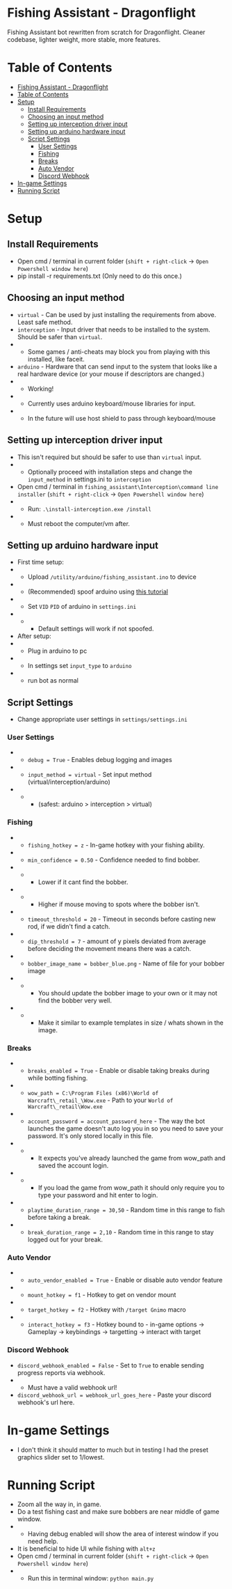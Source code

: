 # Fishing Assistant - Dragonflight
Fishing Assistant bot rewritten from scratch for Dragonflight. Cleaner codebase, lighter weight, more stable, more features.

# Table of Contents
- [Fishing Assistant - Dragonflight](#fishing-assistant---dragonflight)
- [Table of Contents](#table-of-contents)
- [Setup](#setup)
  - [Install Requirements](#install-requirements)
  - [Choosing an input method](#choosing-an-input-method)
  - [Setting up interception driver input](#setting-up-interception-driver-input)
  - [Setting up arduino hardware input](#setting-up-arduino-hardware-input)
  - [Script Settings](#script-settings)
    - [User Settings](#user-settings)
    - [Fishing](#fishing)
    - [Breaks](#breaks)
    - [Auto Vendor](#auto-vendor)
    - [Discord Webhook](#discord-webhook)
- [In-game Settings](#in-game-settings)
- [Running Script](#running-script)

# Setup
## Install Requirements
* Open cmd / terminal in current folder (`shift + right-click` -> `Open Powershell window here`)
* pip install -r requirements.txt (Only need to do this once.)

## Choosing an input method
* `virtual` - Can be used by just installing the requirements from above. Least safe method.
* `interception` - Input driver that needs to be installed to the system. Should be safer than `virtual`.
* * Some games / anti-cheats may block you from playing with this installed, like faceit.
* `arduino` - Hardware that can send input to the system that looks like a real hardware device (or your mouse if descriptors are changed.)
* * Working!
* * Currently uses arduino keyboard/mouse libraries for input.
* * In the future will use host shield to pass through keyboard/mouse

## Setting up interception driver input
* This isn't required but should be safer to use than `virtual` input. 
* * Optionally proceed with installation steps and change the `input_method` in settings.ini to `interception`
* Open cmd / terminal in `fishing_assistant\Interception\command line installer` (`shift + right-click` -> `Open Powershell window here`)
* * Run: `.\install-interception.exe /install`
* * Must reboot the computer/vm after.

## Setting up arduino hardware input
* First time setup:
* * Upload `/utility/arduino/fishing_assistant.ino` to device
* * (Recommended) spoof arduino using [this tutorial](https://www.unknowncheats.me/forum/other-hardware/472601-modify-spoof-arduino-hardware-standalone.html)
* * Set `VID` `PID` of arduino in `settings.ini`
* * * Default settings will work if not spoofed.
* After setup:
* * Plug in arduino to pc
* * In settings set `input_type` to `arduino`
* * run bot as normal

## Script Settings
* Change appropriate user settings in `settings/settings.ini`

### User Settings
* * `debug = True` - Enables debug logging and images
* * `input_method = virtual` - Set input method (virtual/interception/arduino) 
* * * (safest: arduino > interception > virtual)

### Fishing
* * `fishing_hotkey = z` - In-game hotkey with your fishing ability.
* * `min_confidence = 0.50` - Confidence needed to find bobber. 
* * * Lower if it cant find the bobber.
* * * Higher if mouse moving to spots where the bobber isn't.
* * `timeout_threshold = 20`  - Timeout in seconds before casting new rod, if we didn't find a catch.
* * `dip_threshold = 7`  - amount of y pixels deviated from average before deciding the movement means there was a catch.
* * `bobber_image_name = bobber_blue.png` - Name of file for your bobber image
* * * You should update the bobber image to your own or it may not find the bobber very well.
* * * Make it similar to example templates in size / whats shown in the image.

### Breaks
* * `breaks_enabled = True` - Enable or disable taking breaks during while botting fishing.
* * `wow_path = C:\Program Files (x86)\World of Warcraft\_retail_\Wow.exe` - Path to your `World of Warcraft\_retail\Wow.exe`
* * `account_password = account_password_here` - The way the bot launches the game doesn't auto log you in so you need to save your password. It's only stored locally in this file.
* * * It expects you've already launched the game from wow_path and saved the account login.
* * * If you load the game from wow_path it should only require you to type your password and hit enter to login.
* * `playtime_duration_range = 30,50` - Random time in this range to fish before taking a break.
* * `break_duration_range = 2,10` - Random time in this range to stay logged out for your break.

### Auto Vendor
* * `auto_vendor_enabled = True` - Enable or disable auto vendor feature
* * `mount_hotkey = f1` - Hotkey to get on vendor mount
* * `target_hotkey = f2` - Hotkey with `/target Gnimo` macro
* * `interact_hotkey = f3` - Hotkey bound to - in-game options -> Gameplay -> keybindings -> targetting -> interact with target

### Discord Webhook
* `discord_webhook_enabled = False` - Set to `True` to enable sending progress reports via webhook.
* * Must have a valid webhook url!
* `discord_webhook_url = webhook_url_goes_here` - Paste your discord webhook's url here.

# In-game Settings
* I don't think it should matter to much but in testing I had the preset graphics slider set to 1/lowest.

# Running Script
* Zoom all the way in, in game.
* Do a test fishing cast and make sure bobbers are near middle of game window.
* * Having debug enabled will show the area of interest window if you need help.
* It is beneficial to hide UI while fishing with `alt+z`
* Open cmd / terminal in current folder (`shift + right-click` -> `Open Powershell window here`)
* * Run this in terminal window: `python main.py`